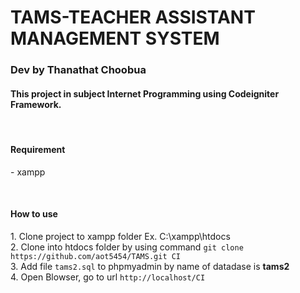 <h1>TAMS-TEACHER ASSISTANT MANAGEMENT SYSTEM</h1>
<h3>Dev by Thanathat Choobua</h3>

<h4>This project in subject Internet Programming using Codeigniter Framework.</h4>
<br>
<h4>Requirement</h4>
<p>
- xampp
</p>

<br>

<h4>How to use</h4>
<p>
1. Clone project to xampp folder Ex. C:\xampp\htdocs<br>
2. Clone into htdocs folder by using command <code>git clone https://github.com/aot5454/TAMS.git CI</code> <br>
3. Add file <code>tams2.sql</code> to phpmyadmin by name of datadase is <b>tams2</b> <br>
4. Open Blowser, go to url <code>http://localhost/CI</code>
</p>
